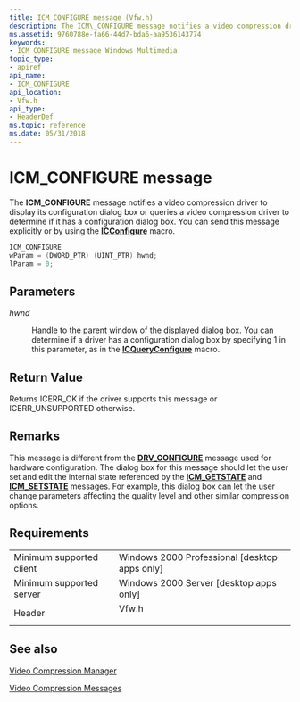```yaml
---
title: ICM_CONFIGURE message (Vfw.h)
description: The ICM\_CONFIGURE message notifies a video compression driver to display its configuration dialog box or queries a video compression driver to determine if it has a configuration dialog box.
ms.assetid: 9760788e-fa66-44d7-bda6-aa9536143774
keywords:
- ICM_CONFIGURE message Windows Multimedia
topic_type:
- apiref
api_name:
- ICM_CONFIGURE
api_location:
- Vfw.h
api_type:
- HeaderDef
ms.topic: reference
ms.date: 05/31/2018
---
```


# ICM\_CONFIGURE message

The **ICM\_CONFIGURE** message notifies a video compression driver to display its configuration dialog box or queries a video compression driver to determine if it has a configuration dialog box. You can send this message explicitly or by using the [**ICConfigure**](/windows/desktop/api/Vfw/nf-vfw-icconfigure) macro.


```C++
ICM_CONFIGURE 
wParam = (DWORD_PTR) (UINT_PTR) hwnd; 
lParam = 0; 
```



## Parameters

<dl> <dt>

<span id="hwnd"></span><span id="HWND"></span>*hwnd*
</dt> <dd>

Handle to the parent window of the displayed dialog box. You can determine if a driver has a configuration dialog box by specifying  1 in this parameter, as in the [**ICQueryConfigure**](/windows/desktop/api/Vfw/nf-vfw-icqueryconfigure) macro.

</dd> </dl>

## Return Value

Returns ICERR\_OK if the driver supports this message or ICERR\_UNSUPPORTED otherwise.

## Remarks

This message is different from the [**DRV\_CONFIGURE**](drv-configure.md) message used for hardware configuration. The dialog box for this message should let the user set and edit the internal state referenced by the [**ICM\_GETSTATE**](icm-getstate.md) and [**ICM\_SETSTATE**](icm-setstate.md) messages. For example, this dialog box can let the user change parameters affecting the quality level and other similar compression options.

## Requirements



|                                     |                                                                                  |
|-------------------------------------|----------------------------------------------------------------------------------|
| Minimum supported client<br/> | Windows 2000 Professional \[desktop apps only\]<br/>                       |
| Minimum supported server<br/> | Windows 2000 Server \[desktop apps only\]<br/>                             |
| Header<br/>                   | <dl> <dt>Vfw.h</dt> </dl> |



## See also

<dl> <dt>

[Video Compression Manager](video-compression-manager.md)
</dt> <dt>

[Video Compression Messages](video-compression-messages.md)
</dt> </dl>

 

 





